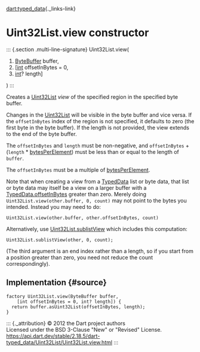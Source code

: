 [dart:typed\_data](../../dart-typed_data/dart-typed_data-library){._links-link}

Uint32List.view constructor
===========================

::: {.section .multi-line-signature}
Uint32List.view(

1.  [ByteBuffer](../bytebuffer-class) buffer,
2.  \[[int](../../dart-core/int-class) offsetInBytes = 0,
3.  [int](../../dart-core/int-class)? length\]

)
:::

Creates a [Uint32List](../uint32list-class) *view* of the specified
region in the specified byte buffer.

Changes in the [Uint32List](../uint32list-class) will be visible in the
byte buffer and vice versa. If the `offsetInBytes` index of the region
is not specified, it defaults to zero (the first byte in the byte
buffer). If the length is not provided, the view extends to the end of
the byte buffer.

The `offsetInBytes` and `length` must be non-negative, and
`offsetInBytes` + (`length` \*
[bytesPerElement](bytesperelement-constant)) must be less than or equal
to the length of `buffer`.

The `offsetInBytes` must be a multiple of
[bytesPerElement](bytesperelement-constant).

Note that when creating a view from a [TypedData](../typeddata-class)
list or byte data, that list or byte data may itself be a view on a
larger buffer with a
[TypedData.offsetInBytes](../typeddata/offsetinbytes) greater than zero.
Merely doing `Uint32List.view(other.buffer, 0, count)` may not point to
the bytes you intended. Instead you may need to do:

``` {.language-dart data-language="dart"}
Uint32List.view(other.buffer, other.offsetInBytes, count)
```

Alternatively, use [Uint32List.sublistView](uint32list.sublistview)
which includes this computation:

``` {.language-dart data-language="dart"}
Uint32List.sublistView(other, 0, count);
```

(The third argument is an end index rather than a length, so if you
start from a position greater than zero, you need not reduce the count
correspondingly).

Implementation {#source}
--------------

``` {.language-dart data-language="dart"}
factory Uint32List.view(ByteBuffer buffer,
    [int offsetInBytes = 0, int? length]) {
  return buffer.asUint32List(offsetInBytes, length);
}
```

::: {._attribution}
© 2012 the Dart project authors\
Licensed under the BSD 3-Clause \"New\" or \"Revised\" License.\
<https://api.dart.dev/stable/2.18.5/dart-typed_data/Uint32List/Uint32List.view.html>
:::
